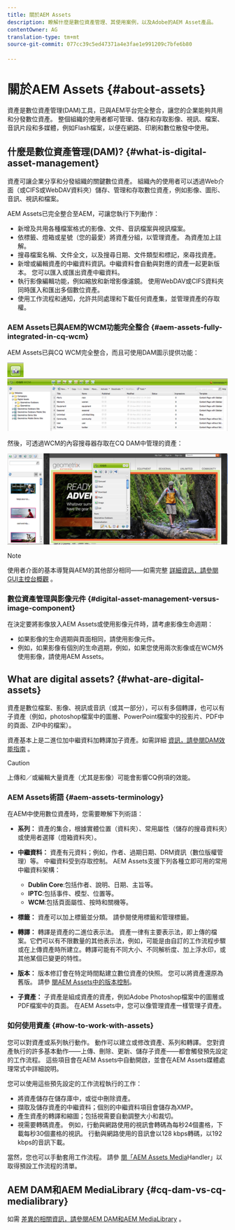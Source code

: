 ```yaml
---
title: 關於AEM Assets
description: 瞭解什麼是數位資產管理、其使用案例，以及Adobe的AEM Asset產品。
contentOwner: AG
translation-type: tm+mt
source-git-commit: 077cc39c5ed47371a4e3fae1e991209c7bfe6b80

---
```



# 關於AEM Assets {#about-assets}

資產是數位資產管理(DAM)工具，已與AEM平台完全整合，讓您的企業能夠共用和分發數位資產。 整個組織的使用者都可管理、儲存和存取影像、視訊、檔案、音訊片段和多媒體，例如Flash檔案，以便在網路、印刷和數位散發中使用。

## 什麼是數位資產管理(DAM)? {#what-is-digital-asset-management}

資產可讓企業分享和分發組織的關鍵數位資產。 組織內的使用者可以透過Web介面（或CIFS或WebDAV資料夾）儲存、管理和存取數位資產，例如影像、圖形、音訊、視訊和檔案。

AEM Assets已完全整合至AEM，可讓您執行下列動作：

* 新增及共用各種檔案格式的影像、文件、音訊檔案與視訊檔案。
* 依標籤、燈箱或星號（您的最愛）將資產分組，以管理資產。 為資產加上註解。
* 搜尋檔案名稱、文件全文，以及搜尋日期、文件類型和標記，來尋找資產。
* 新增或編輯資產的中繼資料資訊。中繼資料會自動與對應的資產一起更新版本。 您可以匯入或匯出資產中繼資料。
* 執行影像編輯功能，例如縮放和新增影像濾鏡。 使用WebDAV或CIFS資料夾同時匯入和匯出多個數位資產。
* 使用工作流程和通知，允許共同處理和下載任何資產集，並管理資產的存取權。

### AEM Assets已與AEM的WCM功能完全整合 {#aem-assets-fully-integrated-in-cq-wcm}

AEM Assets已與CQ WCM完全整合，而且可使用DAM圖示提供功能：

<!-- TBD: Update image for branding -->

![screen_shot_2012-04-17at15946pm](assets/screen_shot_2012-04-17at15946pm.png)![screen_shot_2012-04-17at20100pm](assets/screen_shot_2012-04-17at20100pm.png)

然後，可透過WCM的內容搜尋器存取在CQ DAM中管理的資產：

<!-- TBD: Update image for branding -->

![screen_shot_2012-04-17at20214pm](assets/screen_shot_2012-04-17at20214pm.png)

>[!NOTE]
>
>使用者介面的基本導覽與AEM的其他部分相同——如需完整 [詳細資訊，請參閱GUI主控台概觀](/help/sites-authoring/qg-page-authoring.md) 。

### 數位資產管理與影像元件 {#digital-asset-management-versus-image-component}

在決定要將影像放入AEM Assets或使用影像元件時，請考慮影像生命週期：

* 如果影像的生命週期與頁面相同，請使用影像元件。
* 例如，如果影像有個別的生命週期，例如，如果您使用兩次影像或在WCM外使用影像，請使用AEM Assets。

## What are digital assets? {#what-are-digital-assets}

資產是數位檔案、影像、視訊或音訊（或其一部分），可以有多個轉譯，也可以有子資產（例如，photoshop檔案中的圖層、PowerPoint檔案中的投影片、PDF中的頁面、ZIP中的檔案）。

資產基本上是二進位加中繼資料加轉譯加子資產。如需詳細 [資訊，請參閱DAM效能指南](/help/sites-deploying/assets-performance-sizing.md) 。

>[!CAUTION]
>
>上傳和／或編輯大量資產（尤其是影像）可能會影響CQ例項的效能。

### AEM Assets術語 {#aem-assets-terminology}

在AEM中使用數位資產時，您需要瞭解下列術語：

* **系列：** 資產的集合，根據實體位置（資料夾）、常用屬性（儲存的搜尋資料夾）或使用者選擇（燈箱資料夾）。

* **中繼資料：** 資產有元資料；例如，作者、過期日期、DRM資訊（數位版權管理）等。 中繼資料受到存取控制。 AEM Assets支援下列各種立即可用的常用中繼資料架構：

   * **Dublin Core**:包括作者、說明、日期、主旨等。
   * **IPTC**:包括事件、模型、位置等。
   * **WCM**:包括頁面屬性、按時和關機等。

* **標籤：** 資產可以加上標籤並分類。 請參閱使用標籤和管理標籤。

* **轉譯：** 轉譯是資產的二進位表示法。 資產一律有主要表示法，即上傳的檔案。它們可以有不限數量的其他表示法，例如，可能是由自訂的工作流程步驟或在上傳資產時所建立。轉譯可能有不同大小、不同解析度、加上浮水印，或其他某個已變更的特性。

* **版本：** 版本修訂會在特定時間點建立數位資產的快照。 您可以將資產還原為舊版。 請參 [閱AEM Assets中的版本控制](managing-assets-touch-ui.md#asset-versioning)。

* **子資產：** 子資產是組成資產的資產，例如Adobe Photoshop檔案中的圖層或PDF檔案中的頁面。 在AEM Assets中，您可以像管理資產一樣管理子資產。

### 如何使用資產 {#how-to-work-with-assets}

您可以對資產或系列執行動作。 動作可以建立或修改資產、系列和轉譯。 您對資產執行的許多基本動作——上傳、刪除、更新、儲存子資產——都會觸發預先設定的工作流程。 這些項目會在AEM Assets中自動開啟，並會在AEM Assets媒體處理常式中詳細說明。

您可以使用這些預先設定的工作流程執行的工作：

* 將資產儲存在儲存庫中，或從中刪除資產。
* 擷取及儲存資產的中繼資料；個別的中繼資料項目會儲存為XMP。
* 產生資產的轉譯和縮圖；包括視需要自動調整大小和裁切。
* 視需要轉碼資產。 例如，行動與網路使用的視訊會轉碼為每秒24個畫格，下載每秒30個畫格的視訊。 行動與網路使用的音訊會以128 kbps轉碼，以192 kbps的音訊下載。

當然，您也可以手動套用工作流程。 請參 [閱「AEM Assets Media](media-handlers.md)Handler」以取得預設工作流程的清單。

## AEM DAM和AEM MediaLibrary {#cq-dam-vs-cq-medialibrary}

如需 [差異的相關資訊，請參閱AEM DAM和AEM MediaLibrary](medialibrary.md) 。
